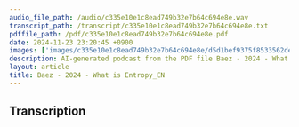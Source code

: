 ```yaml
---
audio_file_path: /audio/c335e10e1c8ead749b32e7b64c694e8e.wav
transcript_path: /transcript/c335e10e1c8ead749b32e7b64c694e8e.txt
pdffile_path: /pdf/c335e10e1c8ead749b32e7b64c694e8e.pdf
date: 2024-11-23 23:20:45 +0900
images: ['images/c335e10e1c8ead749b32e7b64c694e8e/d5d1bef9375f8533562deed55e827da51451b93e34e41c331e16d41e8d914eb9.jpg', 'images/c335e10e1c8ead749b32e7b64c694e8e/4f485021ae95d053641680e773f0acf34ea64fa8d6be28b8eb201a514080d875.jpg', 'images/c335e10e1c8ead749b32e7b64c694e8e/5b121a90d19aebca8cffc591056c2845609971cae5f74a9bf97c83bda6dbd9bc.jpg', 'images/c335e10e1c8ead749b32e7b64c694e8e/116e06ea442b5e641a09868d1b506cdc9d70fe6d76b2fc3b323ff79dd289ee2c.jpg', 'images/c335e10e1c8ead749b32e7b64c694e8e/2e8085daec8f845adb703951728005e0106a774cc791477987cbcbe803fdacc0.jpg', 'images/c335e10e1c8ead749b32e7b64c694e8e/7477ada89b395e8f6c5062fffca9a7c06196aaf91269ae3d27e1a13dcbdeac53.jpg', 'images/c335e10e1c8ead749b32e7b64c694e8e/d0841d155b219f8fb6652ea2036472c9823df185e49759a5900f5fda188a8953.jpg', 'images/c335e10e1c8ead749b32e7b64c694e8e/5161c9635413ff264a1c602f5c1ca665986ff4854a33f721a0e80e6d52e879bc.jpg', 'images/c335e10e1c8ead749b32e7b64c694e8e/24d3d05456f79fc1b4bf4f3557062276bfbc89ee0ff98b6518fd8088f0b68bf6.jpg', 'images/c335e10e1c8ead749b32e7b64c694e8e/2c679637029d2a1cf2c3a9f02af39857dd1051cc87a1070845e39536dbe95475.jpg', 'images/c335e10e1c8ead749b32e7b64c694e8e/39e2386011d091ffa520306b8cd4863d11e3a5e8ec7015e0c39c89cd1d8bd5ee.jpg', 'images/c335e10e1c8ead749b32e7b64c694e8e/20814159b66ceae254cad52a31a2e12e86eda2e0828c7bf583496ae23b90effe.jpg', 'images/c335e10e1c8ead749b32e7b64c694e8e/954694bce966f7bbbb2336bb8683b46f74f59ea312274a9fe48d39763b230997.jpg', 'images/c335e10e1c8ead749b32e7b64c694e8e/fac48f2734aefb86ecf01ac1886f767f6f8cb0d51d9b5ae5077fbed2fa6c0254.jpg', 'images/c335e10e1c8ead749b32e7b64c694e8e/cd5c5b2c9c0b0147c500174e9748b4bcfcb864ff19c80359a3c00430afbb09d4.jpg', 'images/c335e10e1c8ead749b32e7b64c694e8e/6e59c857ac43dfb199b08653200cd9608e53b767cfa8d3b18473bc547419a4d2.jpg', 'images/c335e10e1c8ead749b32e7b64c694e8e/4a9605169f0ef6bfe29a9b58f5669c3a6f64c97f6199dbfc49325ce44ba78d33.jpg', 'images/c335e10e1c8ead749b32e7b64c694e8e/6a63143eb33bcc6e968ed22102df0d11a22929368bac91643d5b2cca56493b61.jpg', 'images/c335e10e1c8ead749b32e7b64c694e8e/ac2b0e0249bbc827671652bdb381eee6c6dd982635ac35fd74af8d21300d6b4b.jpg', 'images/c335e10e1c8ead749b32e7b64c694e8e/70efda13d6c5fbc594fe812713d56711c3205b769f7581c0516ebd7b63ebc0fd.jpg', 'images/c335e10e1c8ead749b32e7b64c694e8e/ef4af25c70fb14d9423c530895b78d33c15c83a8d1a19f9517dec480b24641c5.jpg', 'images/c335e10e1c8ead749b32e7b64c694e8e/171493b8198dc13abd5db768bb57a488f61a1f454ac2f395eeb1d9945521e274.jpg', 'images/c335e10e1c8ead749b32e7b64c694e8e/647970943b92c48fb2ed901c8bab805a0514615424d2e1506a7c840900c9bc5e.jpg', 'images/c335e10e1c8ead749b32e7b64c694e8e/e2df0c7827665c39ea3db884c1b5162ed3e657d184a75a803f6e3e2511d25b84.jpg', 'images/c335e10e1c8ead749b32e7b64c694e8e/1520e2af2ff547f1ed50acbbfb23bc42c2fbe1992aceeb3f5afe8610a139cc04.jpg', 'images/c335e10e1c8ead749b32e7b64c694e8e/146dfb7df1e8f2f18d5058760d1d6c7fd85f70824783be4a37388cc603259d29.jpg', 'images/c335e10e1c8ead749b32e7b64c694e8e/612e6bfe12b0d9a88efa4b21e313a390ab82ecc9b96aecaa0a9b1deaa9bdb5be.jpg', 'images/c335e10e1c8ead749b32e7b64c694e8e/d1b5372e6ec188161aa31005a8f629f656bc7cf81ea3e6ae826003324b5b9fce.jpg', 'images/c335e10e1c8ead749b32e7b64c694e8e/27ebbb464a46a7824ac7c8de477beff6187df5b1ea8c396669d5a635f9287a5b.jpg', 'images/c335e10e1c8ead749b32e7b64c694e8e/999e817b30f7d55d67d73c37d073fc422f2caf5cd26fa7f18a6135bbc6ca0d6e.jpg', 'images/c335e10e1c8ead749b32e7b64c694e8e/58c5b530212770f01284f6aee4ab6b07d1cc1a3050dae94f1fd4db920ce105ed.jpg', 'images/c335e10e1c8ead749b32e7b64c694e8e/5cba48df247163dd62a7b9fd921255416f8c670e7f95c617dc3be856f0fab09d.jpg', 'images/c335e10e1c8ead749b32e7b64c694e8e/1dcb988e974ffb1c4198111aaadc9111201ab7e5d771611d07c7b81ff6c31259.jpg', 'images/c335e10e1c8ead749b32e7b64c694e8e/1f8d79bf967f73832b328ea23e12fefeb54b7421a00bd524b480b42ca52a5e10.jpg', 'images/c335e10e1c8ead749b32e7b64c694e8e/d0e5f3883507a19bc749961f31d19e699073092d1bcd393d3351c080bf21ab0a.jpg', 'images/c335e10e1c8ead749b32e7b64c694e8e/b0a6a49bd9abc0f5358ac588db3b106f6097393264de44932f6b4d2eb04e88dd.jpg', 'images/c335e10e1c8ead749b32e7b64c694e8e/6e8317745bcf062165d806ef074c82d5280d5ae58fb7a37e2bce55c8c36462eb.jpg', 'images/c335e10e1c8ead749b32e7b64c694e8e/b66ede60734543ef04942cce454e77640856d31bbfee39ee45a2f8b472feeda5.jpg', 'images/c335e10e1c8ead749b32e7b64c694e8e/a94d71c1bb0c097cdfcab8391c3eef1db83f224c5719a636801db6ca6bb3f515.jpg', 'images/c335e10e1c8ead749b32e7b64c694e8e/ab0b80ba3b433ef5f6df6105b08bf183924df1e89504b3bed2f0d0170ead060a.jpg', 'images/c335e10e1c8ead749b32e7b64c694e8e/f1f8bb8039ffedc0823004c016d95fc01f22f1fec1dbcdee7f4c47e7a2894673.jpg', 'images/c335e10e1c8ead749b32e7b64c694e8e/324fdbb0e9cae45ee003011b31a47a25f80e3a8213f3edff35ba3e615ef39c8b.jpg', 'images/c335e10e1c8ead749b32e7b64c694e8e/fdf7ef676d7e433e6238edfd930bac14dce649d9d06203808142c9eefdf0f9dc.jpg', 'images/c335e10e1c8ead749b32e7b64c694e8e/758d8e07f01a757a97f4f70c7051a6c826d85fe59c3e45a60b412286d61a009c.jpg', 'images/c335e10e1c8ead749b32e7b64c694e8e/3af039ead5b9bc4b15b0b4ed84a101fff030dad14df153bdec2bf7c3549738a9.jpg', 'images/c335e10e1c8ead749b32e7b64c694e8e/ebe9e059e20d402fef82292d80502b22b4f7902e213ee1dee0e8a23df4b699e0.jpg', 'images/c335e10e1c8ead749b32e7b64c694e8e/4b5ce07ba77e8bdc34a9e969fd1aa4874aecacdf2934e32e5ddf6cc0e60cec72.jpg', 'images/c335e10e1c8ead749b32e7b64c694e8e/b7e103cb82c502f0cc6326ec1bff756353fd7c69e979e0e62baa1347b49b7947.jpg', 'images/c335e10e1c8ead749b32e7b64c694e8e/0343484602f1bb5f0227e59f6518f666c45247b08f80b8e368819ac79b399665.jpg', 'images/c335e10e1c8ead749b32e7b64c694e8e/c76aee10faee4cfaba3097ce59a36cb0e80e0ff9392f6858aacac2fac4722dca.jpg', 'images/c335e10e1c8ead749b32e7b64c694e8e/42b05eab5fbec9868fbfcf9152a0b03e723d385c33fbe31d4865a5d3ba1cb2bf.jpg', 'images/c335e10e1c8ead749b32e7b64c694e8e/b271197c23ba167b42fa81405a7bc0cbaf927aef0dc0fbb1c18ff23b2a5fc396.jpg', 'images/c335e10e1c8ead749b32e7b64c694e8e/d9804937adf8eb02eaaa9ee6b503bc6bc8244835965e43b897201718076fa8fd.jpg', 'images/c335e10e1c8ead749b32e7b64c694e8e/b98fb4ef228869d3ad94fd1988ae430d578941580eab84458a5743bfc11b2f9a.jpg', 'images/c335e10e1c8ead749b32e7b64c694e8e/e6f3beb1cc21746778f2a3111e95fa6924e5043dd8d059f3d15d7bbdd9cad487.jpg', 'images/c335e10e1c8ead749b32e7b64c694e8e/d4951cf3b7d7a3ba3c7bdfda4db448d9ac61bbadba680b591fa4445ad700193c.jpg', 'images/c335e10e1c8ead749b32e7b64c694e8e/70685f073b839022a747f6393a3d12dec9039a1a1d57dcb761b0c95601fd5fdf.jpg', 'images/c335e10e1c8ead749b32e7b64c694e8e/84cb98a8d056c4b641b5c648493f483ec12ecef835cde3bc4291fb67137c0fcf.jpg', 'images/c335e10e1c8ead749b32e7b64c694e8e/eb8689346ebc0bb424d7dd89b13bbcc9b5786f77cf1ab79bcff8a34e112f3ddc.jpg', 'images/c335e10e1c8ead749b32e7b64c694e8e/a2fb373dad763d104eae8818320ad3820f7e9cd8b7cd994b2d42044844e4c081.jpg', 'images/c335e10e1c8ead749b32e7b64c694e8e/d2c664ed9a9a8415e98ef921b3166788851625de82e8e919f79bf9356e157632.jpg', 'images/c335e10e1c8ead749b32e7b64c694e8e/e67aabc0ec316cd6c44ac4a47b744757b8276d04c93db94a156691894946769d.jpg', 'images/c335e10e1c8ead749b32e7b64c694e8e/8e6c55b890a29df7cd8d11d200595644aa60f46a9ec50aa6fc5cd51a9524920a.jpg', 'images/c335e10e1c8ead749b32e7b64c694e8e/57bc99b88de818bd1c9fad97ea06e4f80b48aa1d1cd20bf8256fb9eb22ee3f45.jpg', 'images/c335e10e1c8ead749b32e7b64c694e8e/e8ace28e549576906c8cbd4960695ee13ecca0387ed464987556aa5498e314ee.jpg', 'images/c335e10e1c8ead749b32e7b64c694e8e/7be6f2dd445c91d4cd188269c9569b07535535ba54161f8013cc9c07b26a1e4a.jpg', 'images/c335e10e1c8ead749b32e7b64c694e8e/2eaf4dac8dd0626f855f161287b254cbb3c46d3e6789f6d9fe64477a01cabece.jpg', 'images/c335e10e1c8ead749b32e7b64c694e8e/45011144c183e3ed9e4962c214d6caea646932752d2bcb31522a67c6f82c54b3.jpg', 'images/c335e10e1c8ead749b32e7b64c694e8e/d6be55191d0fd8919a8e914a1def5586b07b3fc85aa138d64b29120d69a7bd75.jpg']
description: AI-generated podcast from the PDF file Baez - 2024 - What is Entropy_EN / c335e10e1c8ead749b32e7b64c694e8e
layout: article
title: Baez - 2024 - What is Entropy_EN
---
```


## Transcription





